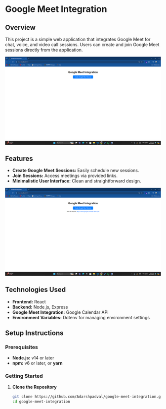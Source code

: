 # Google Meet Integration

## Overview

This project is a simple web application that integrates Google Meet for chat, voice, and video call sessions. Users can create and join Google Meet sessions directly from the application.

![Google Meet Integration](assets/google-meet-overview.png)

## Features

- **Create Google Meet Sessions:** Easily schedule new sessions.
- **Join Sessions:** Access meetings via provided links.
- **Minimalistic User Interface:** Clean and straightforward design.

![Features](assets/features.png)

## Technologies Used

- **Frontend:** React
- **Backend:** Node.js, Express
- **Google Meet Integration:** Google Calendar API
- **Environment Variables:** Dotenv for managing environment settings

## Setup Instructions

### Prerequisites

- **Node.js:** v14 or later
- **npm:** v6 or later, or **yarn**

### Getting Started

1. **Clone the Repository**

   ```bash
   git clone https://github.com/Adarshpadval/google-meet-integration.git
   cd google-meet-integration
